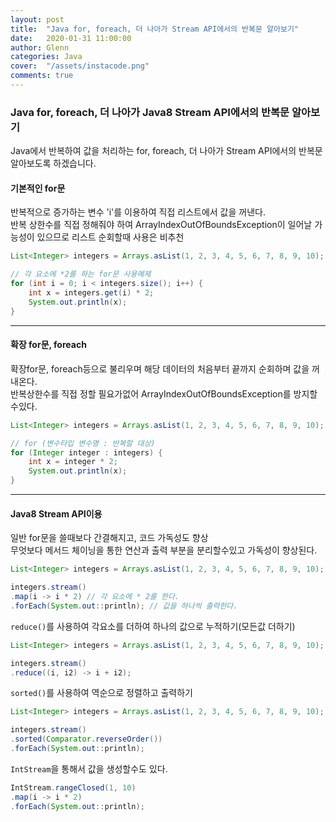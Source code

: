 ```yaml
---
layout: post
title:  "Java for, foreach, 더 나아가 Stream API에서의 반복문 알아보기"
date:   2020-01-31 11:00:00
author: Glenn
categories: Java
cover:  "/assets/instacode.png"
comments: true
---
```


### Java for, foreach, 더 나아가 Java8 Stream API에서의 반복문 알아보기
Java에서 반복하여 값을 처리하는 for, foreach, 더 나아가 Stream API에서의 반복문 알아보도록 하겠습니다.  


#### 기본적인 for문
반복적으로 증가하는 변수 'i'를 이용하여 직접 리스트에서 값을 꺼낸다.  
반복 상한수를 직접 정해줘야 하여 ArrayIndexOutOfBoundsException이 일어날 가능성이 있으므로 리스트 순회할때 사용은 비추천

```java
List<Integer> integers = Arrays.asList(1, 2, 3, 4, 5, 6, 7, 8, 9, 10);

// 각 요소에 *2를 하는 for문 사용예제
for (int i = 0; i < integers.size(); i++) {
    int x = integers.get(i) * 2;
    System.out.println(x);
}
```

---

#### 확장 for문, foreach
확장for문, foreach등으로 불리우며 해당 데이터의 처음부터 끝까지 순회하며 값을 꺼내온다.  
반복상한수를 직접 정할 필요가없어 ArrayIndexOutOfBoundsException를 방지할수있다.

```java
List<Integer> integers = Arrays.asList(1, 2, 3, 4, 5, 6, 7, 8, 9, 10);

// for (변수타입 변수명 : 반복할 대상)
for (Integer integer : integers) {
    int x = integer * 2;
    System.out.println(x);
}
```

---

#### Java8 Stream API이용
일반 for문을 쓸때보다 간결해지고, 코드 가독성도 향상  
무엇보다 메서드 체이닝을 통한 연산과 출력 부분을 분리할수있고 가독성이 향상된다.

```java
List<Integer> integers = Arrays.asList(1, 2, 3, 4, 5, 6, 7, 8, 9, 10);

integers.stream()
.map(i -> i * 2) // 각 요소에 * 2를 한다.
.forEach(System.out::println); // 값을 하나씩 출력한다.
```

`reduce()`를 사용하여 각요소를 더하여 하나의 값으로 누적하기(모든값 더하기)
```java
List<Integer> integers = Arrays.asList(1, 2, 3, 4, 5, 6, 7, 8, 9, 10);

integers.stream()
.reduce((i, i2) -> i + i2);
``` 

`sorted()`를 사용하여 역순으로 정렬하고 출력하기
```java
List<Integer> integers = Arrays.asList(1, 2, 3, 4, 5, 6, 7, 8, 9, 10);

integers.stream()
.sorted(Comparator.reverseOrder())
.forEach(System.out::println);
```

`IntStream`을 통해서 값을 생성할수도 있다.
```java
IntStream.rangeClosed(1, 10)
.map(i -> i * 2)
.forEach(System.out::println);
```
